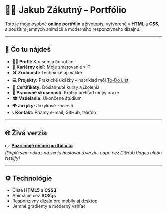 # 👨‍💻 Jakub Zákutný – Portfólio

Toto je moje osobné **online portfólio** a životopis, vytvorené v **HTML** a **CSS**, s použitím jemných animácií a moderného responzívneho dizajnu.

---

## 📌 Čo tu nájdeš

- 🧑‍💼 **Profil:** Kto som a čo robím
- 🎯 **Kariérny cieľ:** Moje smerovanie v IT
- 🛠️ **Zručnosti:** Technické aj mäkké
- 💻 **Projekty:** Praktické ukážky – napríklad môj [To-Do List](https://jakubzakutny.github.io/To-Do-List-/)
- 📜 **Certifikáty:** Dosiahnuté kurzy a školenia
- 🏢 **Pracovné skúsenosti:** Krátky prehľad mojej praxe
- 🎓 **Vzdelanie:** Ukončené štúdium
- 🌍 **Jazyky:** Jazykové znalosti
- 📞 **Kontakt:** Priamy e-mail, GitHub, telefón

---

## 🌐 **Živá verzia**

👉 [**Pozri moje online portfólio tu**](#)  
*(Doplň sem odkaz na svoju hostovanú verziu, napr. cez GitHub Pages alebo Netlify)*

---

## ⚙️ **Technológie**

- Čisté **HTML5** a **CSS3**
- Animácie cez **AOS.js**
- Responzívny dizajn pre mobily aj desktop
- Jemné gradienty a moderný vzhľad



